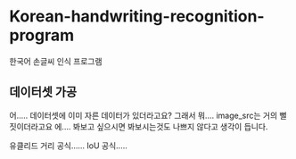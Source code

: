 # Korean-handwriting-recognition-program
한국어 손글씨 인식 프로그램

## 데이터셋 가공

어..... 데이터셋에 이미 자른 데이터가 있더라고요?
그래서 뭐.... image_src는 거의 뻘짓이더라고요
에.... 봐보고 싶으시면 봐보시는것도 나쁘지 않다고 생각이 듭니다.

유클리드 거리 공식...... IoU 공식.....